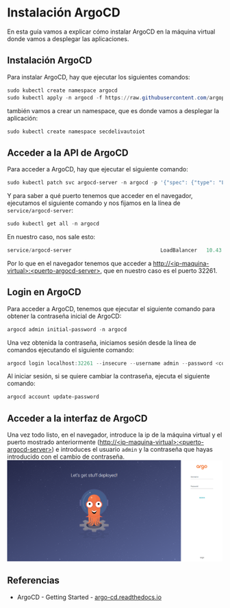 # Instalación ArgoCD
En esta guía vamos a explicar cómo instalar ArgoCD en la máquina virtual donde vamos a desplegar las aplicaciones.

## Instalación ArgoCD
Para instalar ArgoCD, hay que ejecutar los siguientes comandos:
```powershell
sudo kubectl create namespace argocd
sudo kubectl apply -n argocd -f https://raw.githubusercontent.com/argoproj/argo-cd/stable/manifests/install.yaml
```

también vamos a crear un namespace, que es donde vamos a desplegar la aplicación:
```powershell
sudo kubectl create namespace secdelivautoiot
```

## Acceder a la API de ArgoCD
Para acceder a ArgoCD, hay que ejecutar el siguiente comando:
```powershell
sudo kubectl patch svc argocd-server -n argocd -p '{"spec": {"type": "LoadBalancer"}}'
```

Y para saber a qué puerto tenemos que acceder en el navegador, ejecutamos el siguiente comando y nos fijamos en la línea de `service/argocd-server`:
```powershell
sudo kubectl get all -n argocd
```

En nuestro caso, nos sale esto:
``` powershell
service/argocd-server                             LoadBalancer   10.43.179.226   <pending>     80:30361/TCP,443:32261/TCP   30m
```
Por lo que en el navegador tenemos que acceder a [http://\<ip-maquina-virtual\>:\<puerto-argocd-server\>]([http://\<ip-maquina-virtual\>:32261), que en nuestro caso es el puerto 32261.

## Login en ArgoCD
Para acceder a ArgoCD, tenemos que ejecutar el siguiente comando para obtener la contraseña inicial de ArgoCD:
```powershell
argocd admin initial-password -n argocd
```

Una vez obtenida la contraseña, iniciamos sesión desde la línea de comandos ejecutando el siguiente comando:
```powershell
argocd login localhost:32261 --insecure --username admin --password <contraseña-inicial>
```

Al iniciar sesión, si se quiere cambiar la contraseña, ejecuta el siguiente comando:
```powershell
argocd account update-password
```

## Acceder a la interfaz de ArgoCD
Una vez todo listo, en el navegador, introduce la ip de la máquina virtual y el puerto mostrado anteriormente ([http://\<ip-maquina-virtual\>:\<puerto-argocd-server\>]([http://\<ip-maquina-virtual\>:32261)) e introduces el usuario `admin` y la contraseña que hayas introducido con el cambio de contraseña.
<img src="https://github.com/sfl0r3nz05/SecDelivAutoIoT/blob/master/docs/images/Captura%20Menu%20ArgoCD.PNG" alt="Menu ArgoCD">

## Referencias
- ArgoCD - Getting Started - [argo-cd.readthedocs.io](https://argo-cd.readthedocs.io/en/stable/getting_started/)
